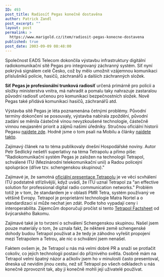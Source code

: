 ```yaml
---
ID: 493
post_title: Radiosíť Pegas konečně dostavěna
author: Patrick Zandl
post_excerpt: ""
layout: post
permalink: >
  https://www.marigold.cz/item/radiosit-pegas-konecne-dostavena
published: true
post_date: 2003-09-09 08:48:00
---
```

Společnost EADS Telecom dokončila výstavbu infrastruktury digitální radiokomunikační sítě Pegas pro integrovaný záchranný systém. Síť nyní pokrývá signálem celé Česko, což by mělo umožnit vzájemnou komunikaci příslušníků policie, hasičů, záchranářů a dalších záchranných složek. 
<P><STRONG>Síť Pegas je profesionální trunková radiosíť</STRONG> určená primárně pro policii a složky ministerstva vnitra, má nahradit a pomalu taky nahrazuje zastaralou původní radiosíť určenou pro komunikaci bezpečnostních složek. Nově Pegas také přidává komunikaci hasičů, záchranářů atd. 
<P>Výstavba sítě Pegas je léta poznamenána četnými problémy. Původní termíny dokončení se posouvaly, výstavba nabírala zpoždění, původní zadání se měnila částečně vinou nevyzkoušené technologie, částečně vinnou neujasnění priorit a zájmů našimi úředníky. Stručnou oficiální historii Pegasu <A href="http://www.mvcr.cz/aktualit/sdeleni/2002/peghist.html">najdete zde</A>. Hodně jsme o tom psali na Mobilu a články <A href="http://mobil.idnes.cz/search.html?dotaz=matra" target=_blank>najdete takto</A>.
<P>Zajímavý článek na to téma publikovaly dnešní Hospodářské noviny. Autor Petr Sedlický nešetří superlativy na téma Tetrapolu a přímo píše: "Radiokomunikační systém Pegas je založen na technologii Tetrapol, schválené ITU (Mezinárodní telekomunikační unií) a Radou policejní spolupráce (dříve tzv. schengenskou skupinou)." 
<P>Zajímavé je, že samotná <A href="http://www.tetrapol.com/www/tech/pos.php">oficiální presentace Tetrapolu</A> je ve věci scvhálení ITU podstatně střízlivější, když uvádí, že ITU uznal Tetrapol za "an effective solution for professional digital radio communication networks." Problém totiž je v tom, že standardem je v oblasti PMR Tetra, systém používaný ve většině Evropy. Tetrapol je proprietární technologie Matra Nortel a o standardizaci si může nechat jen zdát. Podle toho vypadají ceny i interoperabilita. Zájemcům doporučuji pročíst si tento <A href="http://www.bakom.ch/imperia/md/content/english/telecomdienste/factsheets/5.pdf">Tetrapol Factsheet</A> od švýcarského Bakomu. 
<P>Zajímavé také je to tvrzení o schválení Schengenskou skupinou. Našel jsem pouze materiály o tom, že uznala fakt, že některé země schengenské dohody budou Tetrapol používat a že tedy je záhodno vyřešit propojení mezi Tetrapolem a Tetrou, ale nic o schválení jsem nenašel. 
<P>Faktem ovšem je, že Tetrapol u nás má velmi dobré PR a snaží se protlačit cokoliv, co jejich technologii postaví do příznivého světla. Osobně mám na Tetrapol velmi špatný názor a ačkoliv jsem ho v minulosti často presentoval, dneska už nevidím jinou cestu, než síť Tetrapol po všech odkladech u nás konečně zprovoznit tak, aby ji konečně mohli její uživatelé používat.</P>